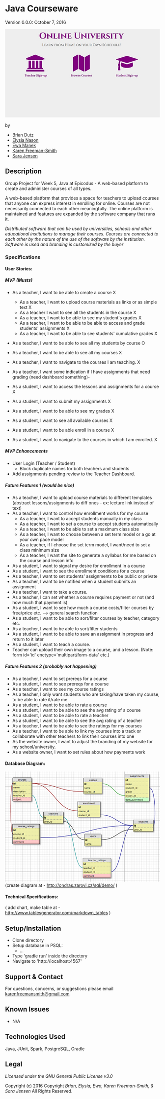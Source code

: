 # Java Courseware
Version 0.0.0: October 7, 2016

![screenshot of project running](screenshot.jpg)

by
* [Brian Dutz](https://github.com/AIMWORLD213445)
* [Elysia Nason](https://github.com/ElysiaAvery)
* [Ewa Manek](https://github.com/ewajm)
* [Karen Freeman-Smith](https://github.com/karenfreemansmith)
* [Sara Jensen](https://github.com/thejensen)

## Description
Group Project for Week 5, Java at Epicodus - A web-based platform to create and administer courses of all types.

A web-based platform that provides a space for teachers to upload courses that anyone can express interest in enrolling for online. Courses are not necessarily connected to each other meaningfully. The online platform is maintained and features are expanded by the software company that runs it.

*Distributed software that can be used by universities, schools and other educational institutions to manage their courses. Courses are connected to each other by the nature of the use of the software by the institution. Software is used and branding is customized by the buyer*




### Specifications
#### User Stories:

##### MVP (Musts)
* As a teacher, I want to be able to create a course X
  * As a teacher, I want to upload course materials as links or as simple text X
  * As a teacher I want to see all the students in the course X
  * As a teacher, I want to be able to see my student's grades X
  * As a teacher, I want to be able to be able to access and grade students' assignments X
  * As a teacher, I want to be able to see students' cumulative grades X
* As a teacher, I want to be able to see all my students by course O
* As a teacher, I want to be able to see all my courses X
* As a teacher, I want to navigate to the courses I am teaching. X
* As a teacher, I want some indication if I have assignments that need grading (need dashboard something)-

* As a student, I want to access the lessons and assignments for a course X
* As a student, I want to submit my assignments X
* As a student, I want to be able to see my grades X
* As a student, I want to see all available courses X
* As a student, I want to be able enroll in a course X
* As a student, I want to navigate to the courses in which I am enrolled. X


##### MVP Enhancements

* User Login (Teacher / Student)
  * Block duplicate names for both teachers and students
* Add assignments pending review to the Teacher Dashboard.

##### Future Features 1 (would be nice)
* As a teacher, I want to upload course materials to different templates (abstract lessons/assignments to diff ones - ex: lecture link instead of text)
* As a teacher, I want to control how enrollment works for my course
  * As a teacher, I want to accept students manually in my class
  * As a teacher, I want to set a course to accept students automatically
  * As a teacher, I want to be able to set a maximum class size
  * As a teacher, I want to choose between a set term model or a go at your own pace model
  * As a teacher, if I choose the set term model, I want/need to set a class minimum size
  * As a teacher, I want the site to generate a syllabus for me based on the course and lesson info
* As a student, I want to signal my desire for enrollment in a course
* As a student, I want to see the enrollment conditions for a course
* As a teacher, I want to set students' assignments to be public or private
* As a teacher, I want to be notified when a student submits an assignment
* As a teacher, I want to take a course.
* As a teacher, I can set whether a course requires payment or not  (and how much that payment is)
* As a student, I want to see how much a course costs/filter courses by free/price etc. --> general search function
* As a student, I want to be able to sort/filter courses by teacher, category etc.
* As a teacher, I want to be able to sort/filter students
* As a student, I want to be able to save an assignment in progress and return to it later
* As a student, I want to teach a course.
* Teacher can upload their own image to a course, and a lesson.
  (Note: form id='id' enctype='multipart/form-data' etc.)

##### Future Features 2 (probably not happening)
  * As a teacher, I want to set prereqs for a course
  * As a student, I want to see prereqs for a course
  * As a teacher, I want to see my course ratings
  * As a teacher, I only want students who are taking/have taken my course, to be able to rate it/rate me
  * As a student, I want to be able to rate a course
  * As a student, I want to be able to see the avg rating of a course
  * As a student, I want to be able to rate a teacher
  * As a student, I want to be able to see the avg rating of a teacher
  * As a teacher, I want to be able to see the ratings for my courses
  * As a teacher, I want to be able to link my courses into a track or collaborate with other teachers to link their courses into one
  * As the website owner, I want to adjust the branding of my website for my school/university.
  * As a website owner, I want to set rules about how payments work


#### Database Diagram:
![database diagram](database.png)
(create diagram at - http://ondras.zarovi.cz/sql/demo/  )

#### Technical Specifications:
( add chart, make table at - http://www.tablesgenerator.com/markdown_tables )


## Setup/Installation
* Clone directory
* Setup database in PSQL:
  * ...
* Type 'gradle run' inside the directory
* Navigate to 'http://localhost:4567'

## Support & Contact
For questions, concerns, or suggestions please email karenfreemansmith@gmail.com

## Known Issues
* N/A

## Technologies Used
Java, JUnit, Spark, PostgreSQL, Gradle

## Legal
*Licensed under the GNU General Public License v3.0*

Copyright (c) 2016 Copyright _Brian, Elysia, Ewa, Karen Freeman-Smith, & Sara Jensen_ All Rights Reserved.
